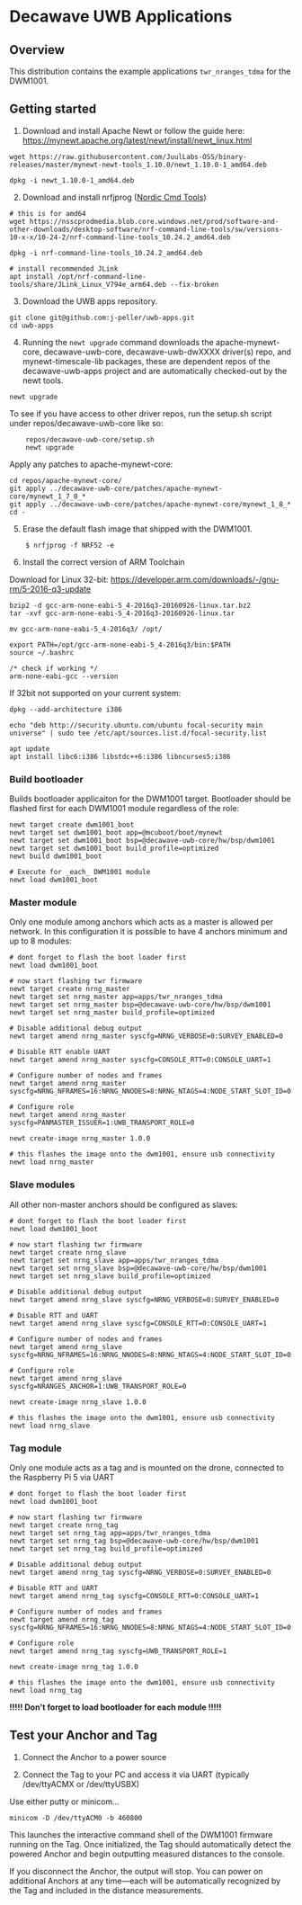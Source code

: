 <!--
#
# Licensed to the Apache Software Foundation (ASF) under one
# or more contributor license agreements.  See the NOTICE file
# distributed with this work for additional information
# regarding copyright ownership.  The ASF licenses this file
# to you under the Apache License, Version 2.0 (the
# "License"); you may not use this file except in compliance
# with the License.  You may obtain a copy of the License at
#
# http://www.apache.org/licenses/LICENSE-2.0
#
# Unless required by applicable law or agreed to in writing,
# software distributed under the License is distributed on an
# "AS IS" BASIS, WITHOUT WARRANTIES OR CONDITIONS OF ANY
#  KIND, either express or implied.  See the License for the
# specific language governing permissions and limitations
# under the License.
#
-->

# Decawave UWB Applications

## Overview

This distribution contains the example applications `twr_nranges_tdma` for the DWM1001.

## Getting started

1. Download and install Apache Newt or follow the guide here: https://mynewt.apache.org/latest/newt/install/newt_linux.html

```
wget https://raw.githubusercontent.com/JuulLabs-OSS/binary-releases/master/mynewt-newt-tools_1.10.0/newt_1.10.0-1_amd64.deb

dpkg -i newt_1.10.0-1_amd64.deb
```

2. Download and install nrfjprog ([Nordic Cmd Tools](https://www.nordicsemi.com/Software-and-tools/Development-Tools/nRF-Command-Line-Tools/Download))

```
# this is for amd64
wget https://nsscprodmedia.blob.core.windows.net/prod/software-and-other-downloads/desktop-software/nrf-command-line-tools/sw/versions-10-x-x/10-24-2/nrf-command-line-tools_10.24.2_amd64.deb

dpkg -i nrf-command-line-tools_10.24.2_amd64.deb

# install recommended JLink 
apt install /opt/nrf-command-line-tools/share/JLink_Linux_V794e_arm64.deb --fix-broken
```

3. Download the UWB apps repository.

```no-highlight
git clone git@github.com:j-peller/uwb-apps.git
cd uwb-apps
```

4. Running the ```newt upgrade``` command downloads the apache-mynewt-core, decawave-uwb-core, decawave-uwb-dwXXXX driver(s) repo, and mynewt-timescale-lib packages, these are dependent repos of the decawave-uwb-apps project and are automatically checked-out by the newt tools.

```no-highlight
newt upgrade
```

To see if you have access to other driver repos, run the setup.sh
script under repos/decawave-uwb-core like so:

```
    repos/decawave-uwb-core/setup.sh
    newt upgrade
```

Apply any patches to apache-mynewt-core:

```
cd repos/apache-mynewt-core/
git apply ../decawave-uwb-core/patches/apache-mynewt-core/mynewt_1_7_0_*
git apply ../decawave-uwb-core/patches/apache-mynewt-core/mynewt_1_8_*
cd -
```

5. Erase the default flash image that shipped with the DWM1001.

```
    $ nrfjprog -f NRF52 -e
```

6. Install the correct version of ARM Toolchain

Download for Linux 32-bit: https://developer.arm.com/downloads/-/gnu-rm/5-2016-q3-update

```
bzip2 -d gcc-arm-none-eabi-5_4-2016q3-20160926-linux.tar.bz2
tar -xvf gcc-arm-none-eabi-5_4-2016q3-20160926-linux.tar

mv gcc-arm-none-eabi-5_4-2016q3/ /opt/

export PATH=/opt/gcc-arm-none-eabi-5_4-2016q3/bin:$PATH
source ~/.bashrc

/* check if working */
arm-none-eabi-gcc --version
```

If 32bit not supported on your current system:

```
dpkg --add-architecture i386

echo "deb http://security.ubuntu.com/ubuntu focal-security main universe" | sudo tee /etc/apt/sources.list.d/focal-security.list

apt update
apt install libc6:i386 libstdc++6:i386 libncurses5:i386
```

### Build bootloader

Builds bootloader applicaiton for the DWM1001 target. Bootloader should be flashed first for each DWM1001 module regardless of the role:

```no-highlight
newt target create dwm1001_boot
newt target set dwm1001_boot app=@mcuboot/boot/mynewt
newt target set dwm1001_boot bsp=@decawave-uwb-core/hw/bsp/dwm1001
newt target set dwm1001_boot build_profile=optimized
newt build dwm1001_boot

# Execute for _each_ DWM1001 module
newt load dwm1001_boot
```

### Master module

Only one module among anchors which acts as a master is allowed per network. In this configuration it is possible to have 4 anchors minimum and up to 8 modules:

```no-highlight
# dont forget to flash the boot loader first
newt load dwm1001_boot

# now start flashing twr firmware 
newt target create nrng_master
newt target set nrng_master app=apps/twr_nranges_tdma
newt target set nrng_master bsp=@decawave-uwb-core/hw/bsp/dwm1001
newt target set nrng_master build_profile=optimized

# Disable additional debug output
newt target amend nrng_master syscfg=NRNG_VERBOSE=0:SURVEY_ENABLED=0

# Disable RTT enable UART
newt target amend nrng_master syscfg=CONSOLE_RTT=0:CONSOLE_UART=1

# Configure number of nodes and frames
newt target amend nrng_master syscfg=NRNG_NFRAMES=16:NRNG_NNODES=8:NRNG_NTAGS=4:NODE_START_SLOT_ID=0:NODE_END_SLOT_ID=7

# Configure role
newt target amend nrng_master syscfg=PANMASTER_ISSUER=1:UWB_TRANSPORT_ROLE=0

newt create-image nrng_master 1.0.0

# this flashes the image onto the dwm1001, ensure usb connectivity
newt load nrng_master
```

### Slave modules

All other non-master anchors should be configured as slaves:

```no-highlight
# dont forget to flash the boot loader first
newt load dwm1001_boot

# now start flashing twr firmware 
newt target create nrng_slave
newt target set nrng_slave app=apps/twr_nranges_tdma
newt target set nrng_slave bsp=@decawave-uwb-core/hw/bsp/dwm1001
newt target set nrng_slave build_profile=optimized

# Disable additional debug output
newt target amend nrng_slave syscfg=NRNG_VERBOSE=0:SURVEY_ENABLED=0

# Disable RTT and UART
newt target amend nrng_slave syscfg=CONSOLE_RTT=0:CONSOLE_UART=1

# Configure number of nodes and frames
newt target amend nrng_slave syscfg=NRNG_NFRAMES=16:NRNG_NNODES=8:NRNG_NTAGS=4:NODE_START_SLOT_ID=0:NODE_END_SLOT_ID=7

# Configure role
newt target amend nrng_slave syscfg=NRANGES_ANCHOR=1:UWB_TRANSPORT_ROLE=0

newt create-image nrng_slave 1.0.0

# this flashes the image onto the dwm1001, ensure usb connectivity
newt load nrng_slave
```

### Tag module

Only one module acts as a tag and is mounted on the drone, connected to the Raspberry Pi 5 via UART

```no-highlight
# dont forget to flash the boot loader first
newt load dwm1001_boot

# now start flashing twr firmware 
newt target create nrng_tag
newt target set nrng_tag app=apps/twr_nranges_tdma
newt target set nrng_tag bsp=@decawave-uwb-core/hw/bsp/dwm1001
newt target set nrng_tag build_profile=optimized

# Disable additional debug output
newt target amend nrng_tag syscfg=NRNG_VERBOSE=0:SURVEY_ENABLED=0

# Disable RTT and UART
newt target amend nrng_tag syscfg=CONSOLE_RTT=0:CONSOLE_UART=1

# Configure number of nodes and frames
newt target amend nrng_tag syscfg=NRNG_NFRAMES=16:NRNG_NNODES=8:NRNG_NTAGS=4:NODE_START_SLOT_ID=0:NODE_END_SLOT_ID=7

# Configure role
newt target amend nrng_tag syscfg=UWB_TRANSPORT_ROLE=1

newt create-image nrng_tag 1.0.0

# this flashes the image onto the dwm1001, ensure usb connectivity
newt load nrng_tag
```

**!!!!! Don't forget to load bootloader for each module !!!!!**

## Test your Anchor and Tag
1. Connect the Anchor to a power source 

2. Connect the Tag to your PC and access it via UART (typically /dev/ttyACMX or /dev/ttyUSBX)

Use either putty or minicom...
```
minicom -D /dev/ttyACM0 -b 460800
```

This launches the interactive command shell of the DWM1001 firmware running on the Tag. Once initialized, the Tag should automatically detect the powered Anchor and begin outputting measured distances to the console.

If you disconnect the Anchor, the output will stop. You can power on additional Anchors at any time—each will be automatically recognized by the Tag and included in the distance measurements.